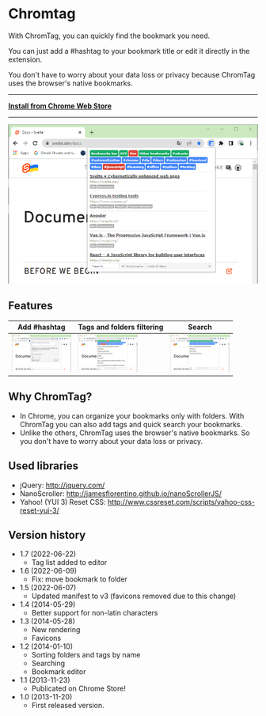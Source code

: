 Chromtag
========

With ChromTag, you can quickly find the bookmark you need. 

You can just add a #hashtag to your bookmark title or edit it directly in the extension.

You don't have to worry about your data loss or privacy because ChromTag uses the browser's native bookmarks.

----

[**Install from Chrome Web Store**](https://chrome.google.com/webstore/detail/chromtag-tag-your-bookmar/epeiimpoigheahfbmmhadnfgimaacipk)

----

![ChromTag](./img/bookmarks-chromtag-filtering.png)

## Features

| Add #hashtag | Tags and folders filtering | Search  |
|---|---|---|
|  [![name](./img/bookmarks-chromtag_t.png)](./img/bookmarks-chromtag.png)  |  [![name](./img/bookmarks-chromtag-filtering_t.png)](./img/bookmarks-chromtag-filtering.png) |  [![name](./img/bookmarks-chromtag-search_t.png)](./img/bookmarks-chromtag-search.png) |


## Why ChromTag?

* In Chrome, you can organize your bookmarks only with folders. With ChromTag you can also add tags and quick search your bookmarks.
* Unlike the others, ChromTag uses the browser's native bookmarks. So you don't have to worry about your data loss or privacy.


## Used libraries

* jQuery: http://jquery.com/
* NanoScroller: http://jamesflorentino.github.io/nanoScrollerJS/
* Yahoo! (YUI 3) Reset CSS: http://www.cssreset.com/scripts/yahoo-css-reset-yui-3/

## Version history

* 1.7 (2022-06-22)
  * Tag list added to editor
* 1.6 (2022-06-09)
  * Fix: move bookmark to folder
* 1.5 (2022-06-07)
  * Updated manifest to v3 (favicons removed due to this change)
* 1.4 (2014-05-29)
  * Better support for non-latin characters
* 1.3 (2014-05-28)
  * New rendering
  * Favicons
* 1.2 (2014-01-10)
  * Sorting folders and tags by name
  * Searching
  * Bookmark editor
* 1.1 (2013-11-23)
  * Publicated on Chrome Store!
* 1.0 (2013-11-20)
  * First released version.